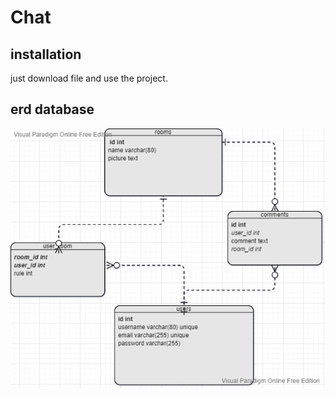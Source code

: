 # Chat

## installation 


just download file and use the project.

## erd database 

![erd database](https://github.com/matinTayebiNia/chat/raw/master/erd_chat.vpd.png)

